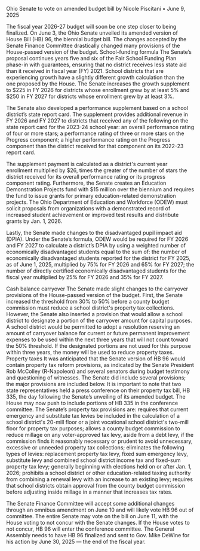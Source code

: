 Ohio Senate to vote on amended budget bill
by Nicole Piscitani • June 9, 2025

The fiscal year 2026-27 budget will soon be one step closer to being finalized. On June 3, the Ohio Senate unveiled its amended version of House Bill (HB) 96, the biennial budget bill. The changes accepted by the Senate Finance Committee drastically changed many provisions of the House-passed version of the budget.
School-funding formula
The Senate’s proposal continues years five and six of the Fair School Funding Plan phase-in with guarantees, ensuring that no district receives less state aid than it received in fiscal year (FY) 2021. School districts that are experiencing growth have a slightly different growth calculation than the one proposed by the House. The Senate increases the growth supplement to $225 in FY 2026 for districts whose enrollment grew by at least 5% and $250 in FY 2027 for districts whose enrollment grew by at least 3%.

The Senate also developed a performance supplement based on a school district’s state report card. The supplement provides additional revenue in FY 2026 and FY 2027 to districts that received any of the following on the state report card for the 2023-24 school year:
an overall performance rating of four or more stars;
a performance rating of three or more stars on the Progress component;
a higher performance rating on the Progress component than the district received for that component on its 2022-23 report card.

The supplement payment is calculated as a district's current year enrollment multiplied by $26, times the greater of the number of stars the district received for its overall performance rating or its progress component rating. Furthermore, the Senate creates an Education Demonstration Projects fund with $15 million over the biennium and requires the fund to issue grants for primary education-related demonstration projects. The Ohio Department of Education and Workforce (ODEW) must solicit proposals from organizations with a demonstrated record of increased student achievement or improved test results and distribute grants by Jan. 1, 2026.

Lastly, the Senate made changes to the disadvantaged pupil impact aid (DPIA). Under the Senate’s formula, ODEW would be required for FY 2026 and FY 2027 to calculate a district’s DPIA by using a weighted number of economically disadvantaged students equal to the sum of:
the number of economically disadvantaged students reported for the district for FY 2025, as of June 1, 2025, multiplied by 75% for FY 2026 and 65% for FY 2027;
the number of directly certified economically disadvantaged students for the fiscal year multiplied by 25% for FY 2026 and 35% for FY 2027.

Cash balance carryover
The Senate made slight changes to the carryover provisions of the House-passed version of the budget. First, the Senate increased the threshold from 30% to 50% before a county budget commission must reduce a school district's property tax collections. However, the Senate also inserted a provision that would allow a school district to designate a portion of the carryover amount for capital purposes. A school district would be permitted to adopt a resolution reserving an amount of carryover balance for current or future permanent improvement expenses to be used within the next three years that will not count toward the 50% threshold. If the designated portions are not used for this purpose within three years, the money will be used to reduce property taxes.
Property taxes
It was anticipated that the Senate version of HB 96 would contain property tax reform provisions, as indicated by the Senate President Rob McColley (R-Napoleon) and several senators during budget testimony and questioning of witnesses. The Senate did include several provisions; the major provisions are included below. It is important to note that two state representatives held a press conference on their property tax bill, HB 335, the day following the Senate’s unveiling of its amended budget. The House may now push to include portions of HB 335 in the conference committee. The Senate’s property tax provisions are:
requires that current emergency and substitute tax levies be included in the calculation of a school district's 20-mill floor or a joint vocational school district's two-mill floor for property tax purposes;
allows a county budget commission to reduce millage on any voter-approved tax levy, aside from a debt levy, if the commission finds it reasonably necessary or prudent to avoid unnecessary, excessive or unneeded property tax collections;
eliminates the following types of levies: replacement property tax levy, fixed sum emergency levy, substitute levy and combined school district income tax and fixed-sum property tax levy; generally beginning with elections held on or after Jan. 1, 2026;
prohibits a school district or other education-related taxing authority from combining a renewal levy with an increase to an existing levy;
requires that school districts obtain approval from the county budget commission before adjusting inside millage in a manner that increases tax rates.

The Senate Finance Committee will accept some additional changes through an omnibus amendment on June 10 and will likely vote HB 96 out of committee. The entire Senate may vote on the bill on June 11, with the House voting to not concur with the Senate changes. If the House votes to not concur, HB 96 will enter the conference committee. The General Assembly needs to have HB 96 finalized and sent to Gov. Mike DeWine for his action by June 30, 2025 — the end of the fiscal year.
